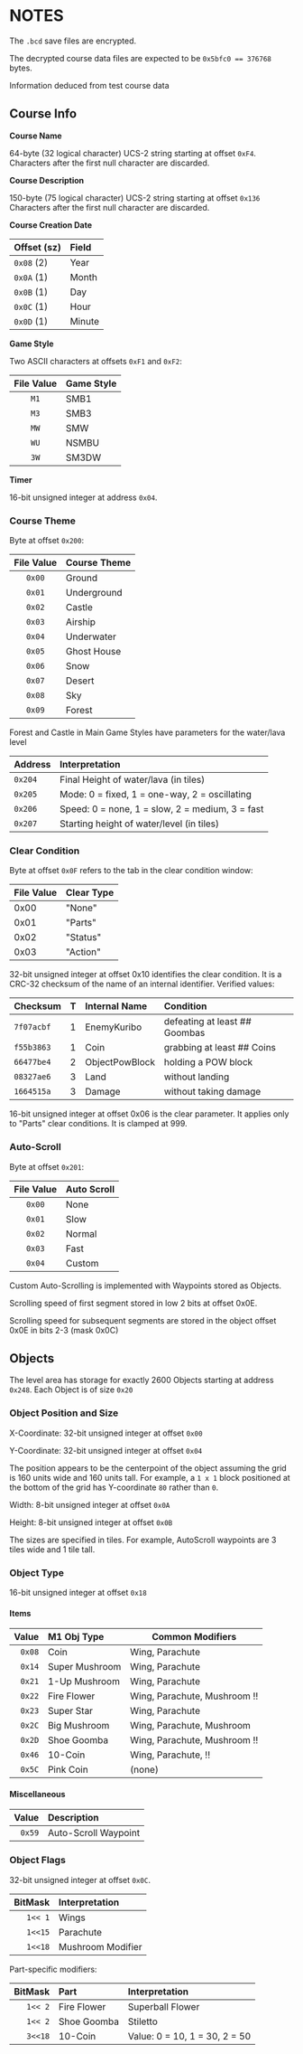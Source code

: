# NOTES

The `.bcd` save files are encrypted.

The decrypted course data files are expected to be `0x5bfc0 == 376768` bytes.

Information deduced from test course data


## Course Info

**Course Name**

64-byte (32 logical character) UCS-2 string starting at offset `0xF4`.
Characters after the first null character are discarded.

**Course Description**

150-byte (75 logical character) UCS-2 string starting at offset `0x136`
Characters after the first null character are discarded.

**Course Creation Date**

| Offset (sz) | Field  |
|:------------|:-------|
| `0x08` (2)  | Year   |
| `0x0A` (1)  | Month  |
| `0x0B` (1)  | Day    |
| `0x0C` (1)  | Hour   |
| `0x0D` (1)  | Minute |

**Game Style**

Two ASCII characters at offsets `0xF1` and `0xF2`:

| File Value | Game Style |
|:----------:|:-----------|
|    `M1`    | SMB1       |
|    `M3`    | SMB3       |
|    `MW`    | SMW        |
|    `WU`    | NSMBU      |
|    `3W`    | SM3DW      |

**Timer**

16-bit unsigned integer at address `0x04`.

### Course Theme

Byte at offset `0x200`:

| File Value | Course Theme |
|:----------:|:-------------|
|   `0x00`   | Ground       |
|   `0x01`   | Underground  |
|   `0x02`   | Castle       |
|   `0x03`   | Airship      |
|   `0x04`   | Underwater   |
|   `0x05`   | Ghost House  |
|   `0x06`   | Snow         |
|   `0x07`   | Desert       |
|   `0x08`   | Sky          |
|   `0x09`   | Forest       |

Forest and Castle in Main Game Styles have parameters for the water/lava level

| Address | Interpretation                                  |
|:--------|:------------------------------------------------|
| `0x204` | Final Height of water/lava (in tiles)           |
| `0x205` | Mode: 0 = fixed, 1 = one-way, 2 = oscillating   |
| `0x206` | Speed: 0 = none, 1 = slow, 2 = medium, 3 = fast |
| `0x207` | Starting height of water/level (in tiles)       |

### Clear Condition

Byte at offset `0x0F` refers to the tab in the clear condition window:

| File Value | Clear Type |
|:-----------|:-----------|
| 0x00       | "None"     |
| 0x01       | "Parts"    |
| 0x02       | "Status"   |
| 0x03       | "Action"   |

32-bit unsigned integer at offset 0x10 identifies the clear condition.  It is a
CRC-32 checksum of the name of an internal identifier.  Verified values:

| Checksum | T | Internal Name  | Condition                     |
|:---------|:--|:---------------|:------------------------------|
|`7f07acbf`| 1 | EnemyKuribo    | defeating at least ## Goombas |
|`f55b3863`| 1 | Coin           | grabbing at least ## Coins    |
|`66477be4`| 2 | ObjectPowBlock | holding a POW block           |
|`08327ae6`| 3 | Land           | without landing               |
|`1664515a`| 3 | Damage         | without taking damage         |

16-bit unsigned integer at offset 0x06 is the clear parameter.  It applies
only to "Parts" clear conditions.  It is clamped at 999.

### Auto-Scroll

Byte at offset `0x201`:

| File Value | Auto Scroll |
|:----------:|:------------|
|   `0x00`   | None        |
|   `0x01`   | Slow        |
|   `0x02`   | Normal      |
|   `0x03`   | Fast        |
|   `0x04`   | Custom      |

Custom Auto-Scrolling is implemented with Waypoints stored as Objects.

Scrolling speed of first segment stored in low 2 bits at offset 0x0E.

Scrolling speed for subsequent segments are stored in the object offset 0x0E in
bits 2-3 (mask 0x0C)

## Objects

The level area has storage for exactly 2600 Objects starting at address `0x248`.
Each Object is of size `0x20`

### Object Position and Size

X-Coordinate: 32-bit unsigned integer at offset `0x00`

Y-Coordinate: 32-bit unsigned integer at offset `0x04`

The position appears to be the centerpoint of the object assuming the grid is
160 units wide and 160 units tall.  For example, a `1 x 1` block positioned at
the bottom of the grid has Y-coordinate `80` rather than `0`.

Width: 8-bit unsigned integer at offset `0x0A`

Height: 8-bit unsigned integer at offset `0x0B`

The sizes are specified in tiles.  For example, AutoScroll waypoints are 3 tiles
wide and 1 tile tall.

### Object Type

16-bit unsigned integer at offset `0x18`

#### Items

| Value | M1 Obj Type    | Common Modifiers             |
|------:|:---------------|------------------------------|
| `0x08`| Coin           | Wing, Parachute              |
| `0x14`| Super Mushroom | Wing, Parachute              |
| `0x21`| 1-Up Mushroom  | Wing, Parachute              |
| `0x22`| Fire Flower    | Wing, Parachute, Mushroom !! |
| `0x23`| Super Star     | Wing, Parachute              |
| `0x2C`| Big Mushroom   | Wing, Parachute, Mushroom    |
| `0x2D`| Shoe Goomba    | Wing, Parachute, Mushroom !! |
| `0x46`| 10-Coin        | Wing, Parachute, !!          |
| `0x5C`| Pink Coin      | (none)                       |

#### Miscellaneous

| Value | Description          |
|------:|:---------------------|
| `0x59`| Auto-Scroll Waypoint |

### Object Flags

32-bit unsigned integer at offset `0x0C`.

| BitMask | Interpretation    |
|--------:|:------------------|
| `1<< 1` | Wings             |
| `1<<15` | Parachute         |
| `1<<18` | Mushroom Modifier |

Part-specific modifiers:

| BitMask | Part        | Interpretation                |
|--------:|:------------|:------------------------------|
| `1<< 2` | Fire Flower | Superball Flower              |
| `1<< 2` | Shoe Goomba | Stiletto                      |
| `3<<18` | 10-Coin     | Value: 0 = 10, 1 = 30, 2 = 50 |
